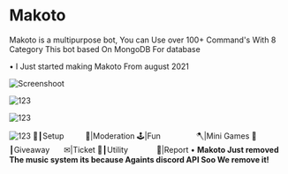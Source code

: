 # Makoto
Makoto is a multipurpose bot, You can Use over 100+ Command's With 8 Category This bot based On MongoDB For database

• I Just started making Makoto From august 2021 

![Screenshoot](https://media.discordapp.net/attachments/917654949637259264/947372211109503026/unknown.png?width=528&height=433)

![123](https://media.discordapp.net/attachments/947378894137356398/947379065218826240/unknown.png?width=265&height=170)

![123](https://media.discordapp.net/attachments/904265906224517131/947379388620623952/unknown.png?width=236&height=95)

![123](https://media.discordapp.net/attachments/947378350526201877/947380605409177620/unknown.png?width=1000&height=500)
💪┃Setupㅤㅤㅤ📢|Moderation
🕹️|Funㅤㅤㅤㅤㅤ🪓|Mini Games
🎉┃Giveawayㅤㅤ✉|Ticket
🔨┃Utilityㅤㅤㅤㅤ🚩|Report
• **Makoto Just removed The music system its because Againts discord API Soo We remove it!**
